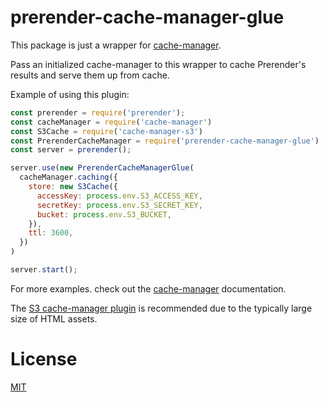 # prerender-cache-manager-glue

This package is just a wrapper for [cache-manager](https://www.npmjs.com/package/cache-manager).

Pass an initialized cache-manager to this wrapper to cache Prerender's results and serve them up from cache.

Example of using this plugin:

```js
const prerender = require('prerender');
const cacheManager = require('cache-manager')
const S3Cache = require('cache-manager-s3')
const PrerenderCacheManager = require('prerender-cache-manager-glue')
const server = prerender();

server.use(new PrerenderCacheManagerGlue(
  cacheManager.caching({
    store: new S3Cache({
      accessKey: process.env.S3_ACCESS_KEY,
      secretKey: process.env.S3_SECRET_KEY,
      bucket: process.env.S3_BUCKET,
    }),
    ttl: 3600,
  })
)

server.start();
```

For more examples. check out the [cache-manager](https://www.npmjs.com/package/cache-manager) documentation.

The [S3 cache-manager plugin](https://github.com/tprobinson/node-cache-manager-s3) is recommended due to the typically large size of HTML assets.

# License

[MIT](https://www.tldrlegal.com/l/mit)

